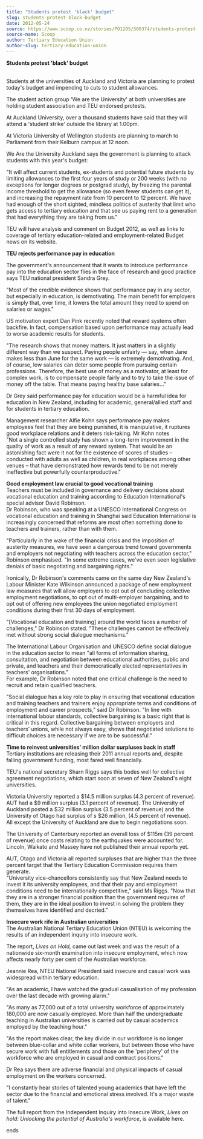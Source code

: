 ```yaml
---
title: "Students protest 'black' budget"
slug: students-protest-black-budget
date: 2012-05-24
source: https://www.scoop.co.nz/stories/PO1205/S00374/students-protest-black-budget.htm
source-name: Scoop
author: Tertiary Education Union
author-slug: tertiary-education-union
---
```


<p><b>Students protest 'black' budget</b></p>

<p><br>Students at
the universities of Auckland and Victoria are planning to
protest today's budget and impending to cuts to student
allowances.</p>

<p>The student action group 'We are the
University' at both universities are holding student
association and TEU endorsed protests.</p>

<p>At Auckland
University, over a thousand students have said that they
will attend a 'student strike' outside the library at
1.00pm.</p>

<p>At Victoria University of Wellington students are
planning to march to Parliament from their Kelburn campus at
12 noon.</p>

<p>We Are the University Auckland says the
government is planning to attack students with this year's
budget:</p>

<p>"It will affect current students, ex-students and
potential future students by limiting allowances to the
first four years of study or 200 weeks (with no exceptions
for longer degrees or postgrad study), by freezing the
parental income threshold to get the allowance (so even
fewer students can get it), and increasing the repayment
rate from 10 percent to 12 percent. We have had enough of
the short sighted, mindless politics of austerity that limit
who gets access to tertiary education and that see us paying
rent to a generation that had everything they are taking
from us."<p>

<p>TEU will have analysis and comment on Budget
2012, as well as links to coverage of tertiary
education-related and employment-related Budget news on its
website.</p>

<p><b>TEU rejects performance pay in
education</b></p>

<p>The government's announcement that it wants
to introduce performance pay into the education sector flies
in the face of research and good practice says TEU national
president Sandra Grey.<p>

<p>"Most of the credible evidence
shows that performance pay in any sector, but especially in
education, is demotivating. The main benefit for employers
is simply that, over time, it lowers the total amount they
need to spend on salaries or wages."</p>

<p>US motivation expert
Dan Pink recently noted that reward systems often backfire.
In fact, compensation based upon performance may actually
lead to worse academic results for students.</p>

<p>"The research
shows that money matters. It just matters in a slightly
different way than we suspect. Paying people unfairly —
say, when Jane makes less than June for the same work — is
extremely demotivating. And, of course, low salaries can
deter some people from pursuing certain professions.
Therefore, the best use of money as a motivator, at least
for complex work, is to compensate people fairly and to try
to take the issue of money off the table.  That means paying
healthy base salaries…"<p>

<p>Dr Grey said performance pay
for education would be a harmful idea for education in New
Zealand, including for academic, general/allied staff and
for students in tertiary education.<p>

<p>Management researcher
Alfie Kohn says performance pay makes employees feel that
they are being punished, it is manipulative, it ruptures
good workplace relations and it deters risk-taking. Mr Kohn
notes<br>"Not a single controlled study has shown a
long-term improvement in the quality of work as a result of
any reward system. That would be an astonishing fact were it
not for the existence of scores of studies – conducted
with adults as well as children, in real workplaces among
other venues – that have demonstrated how rewards tend to
be not merely ineffective but powerfully
counterproductive."</p>

<p><b>Good employment law crucial
to good vocational training</b><br>Teachers must be included
in governance and delivery decisions about vocational
education and training according to Education
International's special advisor David Robinson.<br>Dr
Robinson, who was speaking at a UNESCO International
Congress on vocational education and training in Shanghai
said Education International is increasingly concerned that
reforms are most often something done to teachers and
trainers, rather than with them.</p>

<p>"Particularly in the wake
of the financial crisis and the imposition of austerity
measures, we have seen a dangerous trend toward governments
and employers not negotiating with teachers across the
education sector," Robinson emphasised. "In some extreme
cases, we've even seen legislative denials of basic
negotiating and bargaining rights."</p>

<p>Ironically, Dr
Robinson's comments came on the same day New Zealand's
Labour Minister Kate Wilkinson announced a package of new
employment law measures that will allow employers to opt out
of concluding collective employment negotiations, to opt out
of multi-employer bargaining, and to opt out of offering new
employees the union negotiated employment conditions during
their first 30 days of employment.</p>

<p>"[Vocational education
and training] around the world faces a number of
challenges," Dr Robinson stated. "These challenges cannot be
effectively met without strong social dialogue
mechanisms."</p>

<p>The International Labour Organisation and
UNESCO define social dialogue in the education sector to
mean "all forms of information sharing, consultation, and
negotiation between educational authorities, public and
private, and teachers and their democratically elected
representatives in teachers' organisations."<br>For example,
Dr Robinson noted that one critical challenge is the need to
recruit and retain qualified teachers.</p>

<p>"Social dialogue
has a key role to play in ensuring that vocational education
and training teachers and trainers enjoy appropriate terms
and conditions of employment and career prospects," said Dr
Robinson. "In line with international labour standards,
collective bargaining is a basic right that is critical in
this regard. Collective bargaining between employers and
teachers' unions, while not always easy, shows that
negotiated solutions to difficult choices are necessary if
we are to be successful."</p>

<p><b>Time to reinvest
universities' million dollar surpluses back in
staff</b><br>Tertiary institutions are releasing their 2011
annual reports and, despite falling government funding, most
fared well financially.<p>

<p>TEU's national secretary Sharn
Riggs says this bodes well for collective agreement
negotiations, which start soon at seven of New Zealand's
eight universities.</p>

<p>Victoria University reported a $14.5
million surplus (4.3 percent of revenue). AUT had a $9
million surplus (3.1 percent of revenue). The University of
Auckland posted a $32 million surplus (3.5 percent of
revenue) and the University of Otago had surplus of s $26
million, (4.5 percent of revenue). All except the University
of Auckland are due to begin negotiations soon.</p>

<p>The
University of Canterbury reported an overall loss of $115m
(39 percent of revenue) once costs relating to the
earthquakes were accounted for. Lincoln, Waikato and Massey
have not published their annual reports yet.</p>

<p>AUT, Otago
and Victoria all reported surpluses that are higher than the
three percent target that the Tertiary Education Commission
requires them generate.<br>"University vice-chancellors
consistently say that New Zealand needs to invest it its
university employees, and that their pay and employment
conditions need to be internationally competitive," said Ms
Riggs. "Now that they are in a stronger financial position
than the government requires of them, they are in the ideal
position to invest in solving the problem they themselves
have identified and decried."</p>

<p><b>Insecure work
rife in Australian universities</b><br>The Australian
National Tertiary Education Union (NTEU) is welcoming the
results of an independent inquiry into insecure work.</p>

<p>The
report, <i>Lives on Hold,</i> came out last week and was the
result of a nationwide six-month examination into insecure
employment, which now affects nearly forty per cent of the
Australian workforce.</p>

<p>Jeannie Rea, NTEU National President
said insecure and casual work was widespread within tertiary
education.</p>

<p>"As an academic, I have watched the gradual
casualisation of my profession over the last decade with
growing alarm."</p>

<p>"As many as 77,000 out of a total
university workforce of approximately 180,000 are now
casually employed. More than half the undergraduate teaching
in Australian universities is carried out by casual
academics employed by the teaching hour."</p>

<p>"As the report
makes clear, the key divide in our workforce is no longer
between blue-collar and white collar workers, but between
those who have secure work with full entitlements and those
on the 'periphery' of the workforce who are employed in
casual and contract positions."</p>

<p>Dr Rea says there are
adverse financial and physical impacts of casual employment
on the workers concerned.</p>

<p>"I constantly hear stories of
talented young academics that have left the sector due to
the financial and emotional stress involved. It's a major
waste of talent."</p>

<p>The full report from the Independent
Inquiry into Insecure Work, <i>Lives on hold: Unlocking the
potential of Australia's workforce</i>, is available
here.</p>

<p>ends<p>

